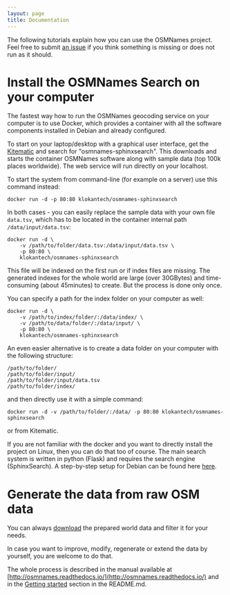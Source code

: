 ```yaml
---
layout: page
title: Documentation
---
```


The following tutorials explain how you can use the OSMNames project. Feel free to submit [an issue](https://github.com/osmnames/osmnames/issues) if you think something is missing or does not run as it should.

# Install the OSMNames Search on your computer

The fastest way how to run the OSMNames geocoding service on your computer is to use Docker, which provides a container with all the software components installed in Debian and already configured.

To start on your laptop/desktop with a graphical user interface, get the [Kitematic](https://kitematic.com/) and search for "osmnames-sphinxsearch". This downloads and starts the container OSMNames software along with sample data (top 100k places worldwide). The web service will run directly on your localhost.

To start the system from command-line (for example on a server) use this command instead:

```
docker run -d -p 80:80 klokantech/osmnames-sphinxsearch
```

In both cases - you can easily replace the sample data with your own file `data.tsv`, which has to be located in the container internal path `/data/input/data.tsv`:

```
docker run -d \
    -v /path/to/folder/data.tsv:/data/input/data.tsv \
    -p 80:80 \
    klokantech/osmnames-sphinxsearch
```

This file will be indexed on the first run or if index files are missing.
The generated indexes for the whole world are large (over 30GBytes) and time-consuming (about 45minutes) to create. But the process is done only once.

You can specify a path for the index folder on your computer as well:

```
docker run -d \
    -v /path/to/index/folder/:/data/index/ \
    -v /path/to/data/folder/:/data/input/ \
    -p 80:80 \
    klokantech/osmnames-sphinxsearch
```

An even easier alternative is to create a data folder on your computer with the following structure:

```
/path/to/folder/
/path/to/folder/input/
/path/to/folder/input/data.tsv
/path/to/folder/index/
```

and then directly use it with a simple command:
```
docker run -d -v /path/to/folder/:/data/ -p 80:80 klokantech/osmnames-sphinxsearch
```
or from Kitematic.

If you are not familiar with the docker and you want to directly install the project on Linux, then you can do that too of course.
The main search system is written in python (Flask) and requires the search engine (SphinxSearch). A step-by-step setup for Debian can be found here [here](https://github.com/klokantech/osmnames-sphinxsearch/blob/master/Dockerfile).

# Generate the data from raw OSM data

You can always [download](http://osmnames.org/download/) the prepared world data and filter it for your needs.

In case you want to improve, modify, regenerate or extend the data by yourself, you are welcome to do that.

The whole process is described in the manual available at [http://osmnames.readthedocs.io/](http://osmnames.readthedocs.io/) and in the [Getting started](https://github.com/OSMNames/OSMNames#get-started) section in the README.md.

